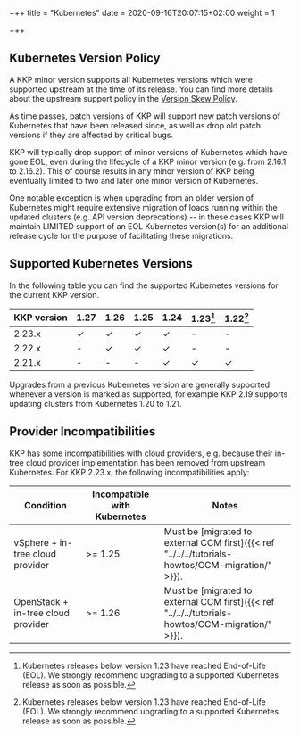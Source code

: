 +++
title = "Kubernetes"
date = 2020-09-16T20:07:15+02:00
weight = 1

+++

## Kubernetes Version Policy

A KKP minor version supports all Kubernetes versions which were supported upstream
at the time of its release. You can find more details about the upstream support
policy in the [Version Skew Policy](https://kubernetes.io/docs/setup/release/version-skew-policy/#supported-versions).

As time passes, patch versions of KKP will support new patch versions of Kubernetes
that have been released since, as well as drop old patch versions if they are
affected by critical bugs.

KKP will typically drop support of minor versions of Kubernetes which have gone EOL,
even during the lifecycle of a KKP minor version (e.g. from 2.16.1 to 2.16.2).
This of course results in any minor version of KKP being eventually limited to two
and later one minor version of Kubernetes.

One notable exception is when upgrading from an older version of Kubernetes might
require extensive migration of loads running within the updated clusters (e.g. API
version deprecations) -- in these cases KKP will maintain LIMITED support of an EOL
Kubernetes version(s) for an additional release cycle for the purpose of facilitating
these migrations.

## Supported Kubernetes Versions

In the following table you can find the supported Kubernetes versions for the
current KKP version.

| KKP version          | 1.27 | 1.26 | 1.25 | 1.24 | 1.23[^2]| 1.22[^2] | 
| -------------------  | ---- | ---- | ---- | ---- | ------- | -------- |
| 2.23.x               | ✓    | ✓    | ✓    | ✓    | -       | -        |
| 2.22.x               | -    | ✓    | ✓    | ✓    | -       | -        |
| 2.21.x               | -    | -    | -    | ✓    | ✓       | ✓        |

[^2]: Kubernetes releases below version 1.23 have reached End-of-Life (EOL). We strongly recommend upgrading to a supported Kubernetes release as soon as possible.

Upgrades from a previous Kubernetes version are generally supported whenever a version is marked as supported, for example KKP 2.19 supports updating clusters from Kubernetes 1.20 to 1.21.

## Provider Incompatibilities

KKP has some incompatibilities with cloud providers, e.g. because their in-tree cloud provider
implementation has been removed from upstream Kubernetes. For KKP 2.23.x, the following incompatibilities
apply:

| Condition                          | Incompatible with Kubernetes | Notes                                                                                             |
| ---------------------------------- | ---------------------------- | ------------------------------------------------------------------------------------------------- |
| vSphere + in-tree cloud provider   | >= 1.25                      | Must be [migrated to external CCM first]({{< ref "../../../tutorials-howtos/CCM-migration/" >}}). |
| OpenStack + in-tree cloud provider | >= 1.26                      | Must be [migrated to external CCM first]({{< ref "../../../tutorials-howtos/CCM-migration/" >}}). |
